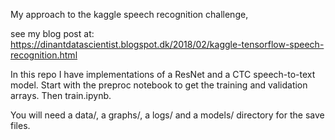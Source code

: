 My approach to the kaggle speech recognition challenge,

see my blog post at: https://dinantdatascientist.blogspot.dk/2018/02/kaggle-tensorflow-speech-recognition.html

In this repo I have implementations of a ResNet and a CTC speech-to-text model.
Start with the preproc notebook to get the training and validation arrays. Then train.ipynb.

You will need a data/, a graphs/, a logs/ and a models/ directory for the save files.
